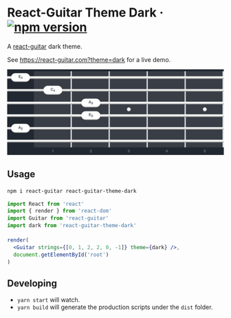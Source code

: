 # React-Guitar Theme Dark &middot; [![npm version](https://img.shields.io/npm/v/react-guitar-theme-dark.svg?style=flat)](https://www.npmjs.com/package/react-guitar-theme-dark)

A [react-guitar](https://github.com/4lejandrito/react-guitar) dark theme.

See https://react-guitar.com?theme=dark for a live demo.

![Screenshot of the rendered component with an A minor chord](screenshot.png)

## Usage

```
npm i react-guitar react-guitar-theme-dark
```

```jsx
import React from 'react'
import { render } from 'react-dom'
import Guitar from 'react-guitar'
import dark from 'react-guitar-theme-dark'

render(
  <Guitar strings={[0, 1, 2, 2, 0, -1]} theme={dark} />,
  document.getElementById('root')
)
```

## Developing

- `yarn start` will watch.
- `yarn build` will generate the production scripts under the `dist` folder.
